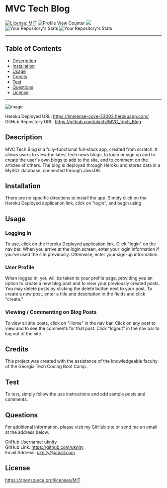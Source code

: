 # MVC Tech Blog
  [![License: MIT](https://img.shields.io/badge/License-MIT-yellow.svg)](https://opensource.org/licenses/MIT) 
  ![Profile View Counter](https://komarev.com/ghpvc/?username=uknity) 
  ![](https://img.shields.io/badge/GitHub-uknity-181717?style=for-the-badge&logo=github)  
  ![Your Repository's Stats](https://github-readme-stats.vercel.app/api?username=uknity&show_icons=true) 
  ![Your Repository's Stats](https://github-readme-stats.vercel.app/api/top-langs/?username=uknity&theme=blue-green)    
  
_____________________________________________________  

## Table of Contents
  - [Description](#description)
  - [Installation](#installation)
  - [Usage](#usage)
  - [Credits](#credits)
  - [Test](#test)
  - [Questions](#questions)
  - [License](#license)
______________________________________________________

![image](https://user-images.githubusercontent.com/77338531/117726960-606ec080-b1b5-11eb-8812-8f16df73d1c7.png)

Heroku Deployed URL:  https://immense-cove-53002.herokuapp.com/  
GitHub Repository URL:  https://github.com/uknity/MVC_Tech_Blog  

## Description

MVC Tech Blog is a fully-functional full-stack app, created from scratch.  It allows users to view the latest tech news blogs, to login or sign up and to create the user's own blogs to add to the site, and to comment on the articles of others. The blog is deployed through Heroku and stores data in a MySQL database, connected through JawsDB.

## Installation

There are no specific directions to install the app.  Simply click on the Heroku Deployed application link, click on "login", and begin using.

## Usage

### Logging In
To use, click on the Heroku Deployed application link.  Click "login" on the nav bar.  When you arrive at the login screen, enter your login information if you've used the site previously.  Otherwise, enter your sign-up information.  
### User Profile
When logged in, you will be taken to your profile page, providing you an option to create a new blog post and to view your previously created posts.  You may delete posts by clicking the delete button next to your post.  To create a new post, enter a title and description in the fields and click "create."  
### Viewing / Commenting on Blog Posts
To view all site posts, click on "Home" in the nav bar.  Click on any post to view and to see the comments for that post.  Click "logout" in the nav bar to log out of the site.

## Credits

This project was created with the assistance of the knowledgeable faculty of the Georgia Tech Coding Boot Camp.

## Test

To test, simply follow the use instructions and add sample posts and comments.

## Questions

For additional information, please visit my GitHub site or send me an email at the address below.  
  
GitHub Username: uknity  
GitHub Link: https://github.com/uknity  
Email Address: uknity@gmail.com  

## License

https://opensource.org/licenses/MIT